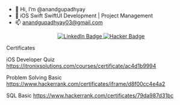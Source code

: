 - 👋 Hi, I’m @anandgupadhyay
- 👀 iOS Swift SwiftUI Development | Project Management
- 📫 anandgupadhyay03@gmail.com

<div id="badges" align="center">
  <a href="https://www.linkedin.com/in/anandgupadhyay">
    <img src="https://img.shields.io/badge/LinkedIn-blue?style=for-the-badge&logo=linkedin&logoColor=white" alt="LinkedIn Badge"/>
  </a>
  <a href="https://www.hackerrank.com/anandgupadhyay03">
    <img src="https://img.shields.io/badge/Hacker-Rank" alt="Hacker Badge"/>
  </a>
</div>

Certificates

iOS Developer Quiz
https://itronixsolutions.com/courses/certificate/ac4d1b9994

Problem Solving Basic
https://www.hackerrank.com/certificates/iframe/d8f00cc4e4a2

SQL Basic
https://www.hackerrank.com/certificates/79da987d31bc

<!---
anandgupadhyay/anandgupadhyay is a ✨ special ✨ repository because its `README.md` (this file) appears on your GitHub profile.
You can click the Preview link to take a look at your changes.
--->
